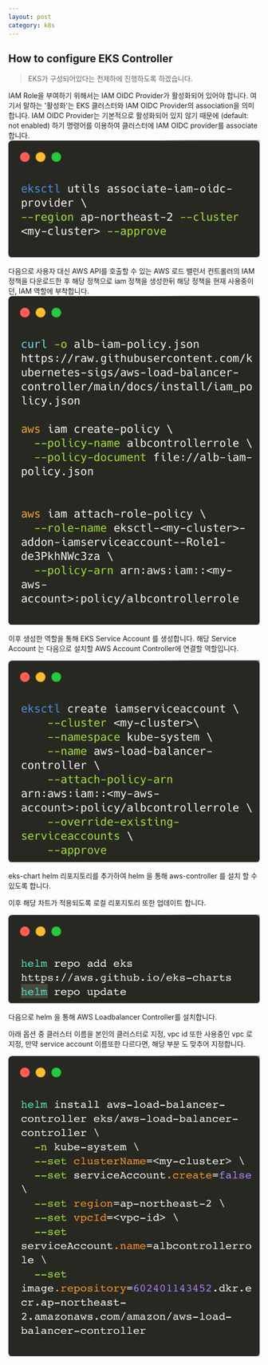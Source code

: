 ```yaml
---
layout: post
category: k8s
---
```


## How to configure EKS Controller

> EKS가 구성되어있다는 전제하에 진행하도록 하겠습니다.

IAM Role을 부여하기 위해서는 IAM OIDC Provider가 활성화되어 있어야 합니다. 여기서 말하는 '활성화'는 EKS 클러스터와 IAM OIDC Provider의 association을 의미합니다.
IAM OIDC Provider는 기본적으로 활성화되어 있지 않기 때문에 (default: not enabled) 하기 명령어를 이용하여 클러스터에 IAM OIDC provider를 associate 합니다. 
![carbon-5.png](../images/carbon-5.png)

다음으로 사용자 대신 AWS API를 호출할 수 있는 AWS 로드 밸런서 컨트롤러의 IAM 정책을 다운로드한 후 해당 정책으로 iam 정책을 생성한뒤 해당 정책을 현재 사용중이던, IAM 역할에 부착합니다.
![carbon-8.png](../images/carbon-8.png)

이후 생성한 역할을 통해 EKS Service Account 를 생성합니다. 
해당 Service Account 는 다음으로 설치할 AWS Account Controller에 연결할 역할입니다. 

![iamsa.png](../images/iamsa.png)

eks-chart helm 리포지토리를 추가하여 helm 을 통해 aws-controller 를 설치 할 수 있도록 합니다.

이후 해당 차트가 적용되도록 로컬 리포지토리 또한 업데이트 합니다.

![test.png](../images/test.png)

다음으로 helm 을 통해 AWS Loadbalancer Controller를 설치합니다.

아래 옵션 중 클러스터 이름을 본인의 클러스터로 지정,
vpc id 또한 사용중인 vpc 로 지정, 만약 service account 이름또한 다르다면, 해당 부분 도 맞추어 지정합니다.

![ssds.png](../images/ssds.png)